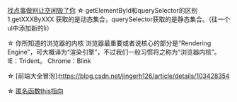[找点事做别让空闲毁了你](www.w3school.com.cn)
☆ getElementById和querySelector的区别
    1.getXXXByXXX 获取的是动态集合，querySelector获取的是静态集合。（往一个ul中添加新的li）

☆ 你所知道的浏览器的内核
    浏览器最重要或者说核心的部分是“Rendering Engine”，可大概译为“渲染引擎”，不过我们一般习惯将之称为“浏览器内核”。
    IE：Trident。 Chrome：Blink

☆ [前端大全冒泡]:https://blog.csdn.net/jingerh126/article/details/103428354

☆ [匿名函数this指向](https://www.cnblogs.com/flawlessBlithe/p/8529536.html)